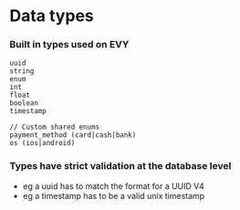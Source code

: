 # Data types

### Built in types used on EVY
```
uuid
string
enum
int
float
boolean
timestamp

// Custom shared enums
payment_method (card|cash|bank)
os (ios|android)
```

### Types have strict validation at the database level
- eg a uuid has to match the format for a UUID V4
- eg a timestamp has to be a valid unix timestamp